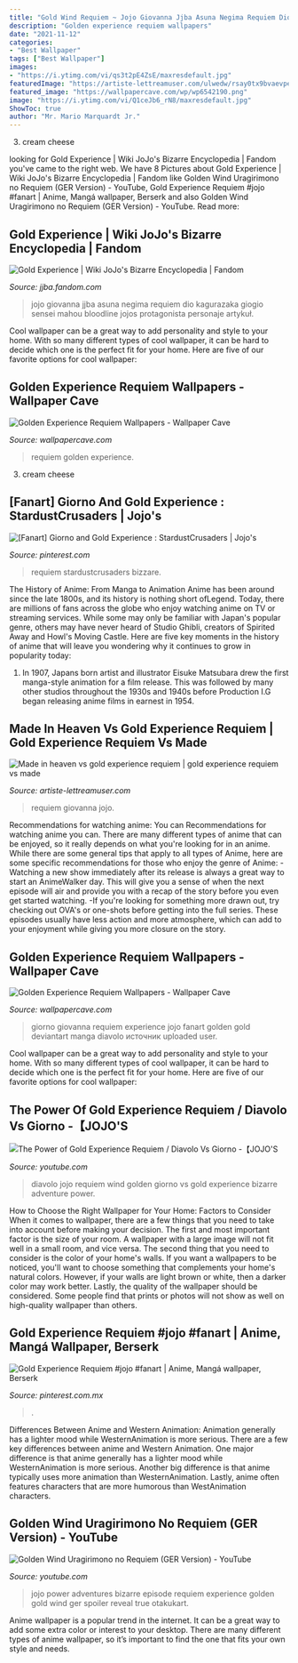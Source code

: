 ```yaml
---
title: "Gold Wind Requiem ~ Jojo Giovanna Jjba Asuna Negima Requiem Dio Kagurazaka Giogio Sensei Mahou Bloodline Jojos Protagonista Personaje Artykuł"
description: "Golden experience requiem wallpapers"
date: "2021-11-12"
categories:
- "Best Wallpaper"
tags: ["Best Wallpaper"]
images:
- "https://i.ytimg.com/vi/qs3t2pE4ZsE/maxresdefault.jpg"
featuredImage: "https://artiste-lettreamuser.com/ulwedw/rsay0tx9bvaevpez_qb5HgHaFB.jpg"
featured_image: "https://wallpapercave.com/wp/wp6542190.png"
image: "https://i.ytimg.com/vi/Q1ceJb6_rN8/maxresdefault.jpg"
ShowToc: true
author: "Mr. Mario Marquardt Jr."
---
```



3. cream cheese 

	

		
looking for Gold Experience | Wiki JoJo&#039;s Bizarre Encyclopedia | Fandom you've came to the right web. We have 8 Pictures about Gold Experience | Wiki JoJo&#039;s Bizarre Encyclopedia | Fandom like Golden Wind Uragirimono no Requiem (GER Version) - YouTube, Gold Experience Requiem #jojo #fanart | Anime, Mangá wallpaper, Berserk and also Golden Wind Uragirimono no Requiem (GER Version) - YouTube. Read more:
		
    
## Gold Experience | Wiki JoJo&#039;s Bizarre Encyclopedia | Fandom

<img loading=lazy src="https://vignette.wikia.nocookie.net/jjba/images/8/8d/Gold_Experience_colorido.png/revision/latest?cb=20150312035413&amp;path-prefix=pt-br" onerror="this.onerror=null;this.src='https://tse2.mm.bing.net/th?id=OIP.zNIN5fortr6vWHCScXdFzQHaLo&amp;pid=15.1';" alt="Gold Experience | Wiki JoJo&#039;s Bizarre Encyclopedia | Fandom">

_Source: jjba.fandom.com_

>jojo giovanna jjba asuna negima requiem dio kagurazaka giogio sensei mahou bloodline jojos protagonista personaje artykuł. 

	

Cool wallpaper can be a great way to add personality and style to your home. With so many different types of cool wallpaper, it can be hard to decide which one is the perfect fit for your home. Here are five of our favorite options for cool wallpaper: 

    
## Golden Experience Requiem Wallpapers - Wallpaper Cave

<img loading=lazy src="https://wallpapercave.com/wp/wp6542190.png" onerror="this.onerror=null;this.src='https://tse1.mm.bing.net/th?id=OIP.EPDyjeB0L4PKtsGFLWJB5gHaId&amp;pid=15.1';" alt="Golden Experience Requiem Wallpapers - Wallpaper Cave">

_Source: wallpapercave.com_

>requiem golden experience. 

	

3. cream cheese 

    
## [Fanart] Giorno And Gold Experience : StardustCrusaders | Jojo&#039;s

<img loading=lazy src="https://i.pinimg.com/736x/bf/0b/f9/bf0bf991e84cbc6f65651172593382f4.jpg" onerror="this.onerror=null;this.src='https://tse3.mm.bing.net/th?id=OIP.mCndHX2WPJuU0YhcFEX1cAHaIV&amp;pid=15.1';" alt="[Fanart] Giorno and Gold Experience : StardustCrusaders | Jojo&#039;s">

_Source: pinterest.com_

>requiem stardustcrusaders bizzare. 

	

The History of Anime: From Manga to Animation
Anime has been around since the late 1800s, and its history is nothing short ofLegend. Today, there are millions of fans across the globe who enjoy watching anime on TV or streaming services. While some may only be familiar with Japan's popular genre, others may have never heard of Studio Ghibli, creators of Spirited Away and Howl's Moving Castle. Here are five key moments in the history of anime that will leave you wondering why it continues to grow in popularity today:
1) In 1907, Japans born artist and illustrator Eisuke Matsubara drew the first manga-style animation for a film release. This was followed by many other studios throughout the 1930s and 1940s before Production I.G began releasing anime films in earnest in 1954.

    
## Made In Heaven Vs Gold Experience Requiem | Gold Experience Requiem Vs Made

<img loading=lazy src="https://artiste-lettreamuser.com/ulwedw/rsay0tx9bvaevpez_qb5HgHaFB.jpg" onerror="this.onerror=null;this.src='https://tse1.mm.bing.net/th?id=OIP.sA0W-9w4SGkpLNQ8Gv135wAAAA&amp;pid=15.1';" alt="Made in heaven vs gold experience requiem | gold experience requiem vs made">

_Source: artiste-lettreamuser.com_

>requiem giovanna jojo. 

	

Recommendations for watching anime: You can
Recommendations for watching anime you can. There are many different types of anime that can be enjoyed, so it really depends on what you're looking for in an anime. While there are some general tips that apply to all types of Anime, here are some specific recommendations for those who enjoy the genre of Anime: 
-Watching a new show immediately after its release is always a great way to start an AnimeWalker day. This will give you a sense of when the next episode will air and provide you with a recap of the story before you even get started watching. 
-If you're looking for something more drawn out, try checking out OVA's or one-shots before getting into the full series. These episodes usually have less action and more atmosphere, which can add to your enjoyment while giving you more closure on the story.

    
## Golden Experience Requiem Wallpapers - Wallpaper Cave

<img loading=lazy src="https://wallpapercave.com/wp/wp6542160.jpg" onerror="this.onerror=null;this.src='https://tse2.mm.bing.net/th?id=OIP.02Y8_XeCIBQH_ed8xeSkEgHaKe&amp;pid=15.1';" alt="Golden Experience Requiem Wallpapers - Wallpaper Cave">

_Source: wallpapercave.com_

>giorno giovanna requiem experience jojo fanart golden gold deviantart manga diavolo источник uploaded user. 

	

Cool wallpaper can be a great way to add personality and style to your home. With so many different types of cool wallpaper, it can be hard to decide which one is the perfect fit for your home. Here are five of our favorite options for cool wallpaper: 

    
## The Power Of Gold Experience Requiem / Diavolo Vs Giorno -【JOJO&#039;S

<img loading=lazy src="https://i.ytimg.com/vi/qs3t2pE4ZsE/maxresdefault.jpg" onerror="this.onerror=null;this.src='https://tse2.mm.bing.net/th?id=OIP.pvaxfvMQKPS2iQcwhLTKxgHaEK&amp;pid=15.1';" alt="The Power of Gold Experience Requiem / Diavolo Vs Giorno -【JOJO&#039;S">

_Source: youtube.com_

>diavolo jojo requiem wind golden giorno vs gold experience bizarre adventure power. 

	

How to Choose the Right Wallpaper for Your Home: Factors to Consider
When it comes to wallpaper, there are a few things that you need to take into account before making your decision. The first and most important factor is the size of your room. A wallpaper with a large image will not fit well in a small room, and vice versa. 
The second thing that you need to consider is the color of your home's walls. If you want a wallpapers to be noticed, you'll want to choose something that complements your home's natural colors. However, if your walls are light brown or white, then a darker color may work better. 
Lastly, the quality of the wallpaper should be considered. Some people find that prints or photos will not show as well on high-quality wallpaper than others.

    
## Gold Experience Requiem #jojo #fanart | Anime, Mangá Wallpaper, Berserk

<img loading=lazy src="https://i.pinimg.com/736x/df/d1/94/dfd194bee565da71e3b27992abec0990.jpg" onerror="this.onerror=null;this.src='https://tse3.mm.bing.net/th?id=OIP.pfo1_PtZCLWY0XKODuUXqQHaHa&amp;pid=15.1';" alt="Gold Experience Requiem #jojo #fanart | Anime, Mangá wallpaper, Berserk">

_Source: pinterest.com.mx_

>. 

	

Differences Between Anime and Western Animation: Animation generally has a lighter mood while WesternAnimation is more serious.
There are a few key differences between anime and Western Animation. One major difference is that anime generally has a lighter mood while WesternAnimation is more serious. Another big difference is that anime typically uses more animation than WesternAnimation. Lastly, anime often features characters that are more humorous than WestAnimation characters.

    
## Golden Wind Uragirimono No Requiem (GER Version) - YouTube

<img loading=lazy src="https://i.ytimg.com/vi/Q1ceJb6_rN8/maxresdefault.jpg" onerror="this.onerror=null;this.src='https://tse3.mm.bing.net/th?id=OIP.mHC2LmzIWMd8xuipJVRYfwHaEK&amp;pid=15.1';" alt="Golden Wind Uragirimono no Requiem (GER Version) - YouTube">

_Source: youtube.com_

>jojo power adventures bizarre episode requiem experience golden gold wind ger spoiler reveal true otakukart. 

	

Anime wallpaper is a popular trend in the internet. It can be a great way to add some extra color or interest to your desktop. There are many different types of anime wallpaper, so it’s important to find the one that fits your own style and needs.

